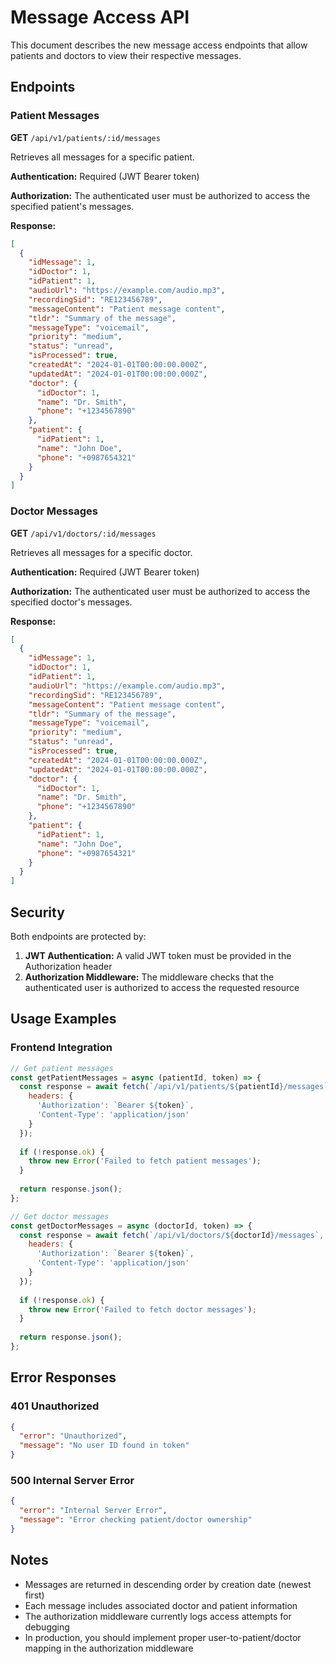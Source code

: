 # Message Access API

This document describes the new message access endpoints that allow patients and doctors to view their respective messages.

## Endpoints

### Patient Messages

**GET** `/api/v1/patients/:id/messages`

Retrieves all messages for a specific patient.

**Authentication:** Required (JWT Bearer token)

**Authorization:** The authenticated user must be authorized to access the specified patient's messages.

**Response:**
```json
[
  {
    "idMessage": 1,
    "idDoctor": 1,
    "idPatient": 1,
    "audioUrl": "https://example.com/audio.mp3",
    "recordingSid": "RE123456789",
    "messageContent": "Patient message content",
    "tldr": "Summary of the message",
    "messageType": "voicemail",
    "priority": "medium",
    "status": "unread",
    "isProcessed": true,
    "createdAt": "2024-01-01T00:00:00.000Z",
    "updatedAt": "2024-01-01T00:00:00.000Z",
    "doctor": {
      "idDoctor": 1,
      "name": "Dr. Smith",
      "phone": "+1234567890"
    },
    "patient": {
      "idPatient": 1,
      "name": "John Doe",
      "phone": "+0987654321"
    }
  }
]
```

### Doctor Messages

**GET** `/api/v1/doctors/:id/messages`

Retrieves all messages for a specific doctor.

**Authentication:** Required (JWT Bearer token)

**Authorization:** The authenticated user must be authorized to access the specified doctor's messages.

**Response:**
```json
[
  {
    "idMessage": 1,
    "idDoctor": 1,
    "idPatient": 1,
    "audioUrl": "https://example.com/audio.mp3",
    "recordingSid": "RE123456789",
    "messageContent": "Patient message content",
    "tldr": "Summary of the message",
    "messageType": "voicemail",
    "priority": "medium",
    "status": "unread",
    "isProcessed": true,
    "createdAt": "2024-01-01T00:00:00.000Z",
    "updatedAt": "2024-01-01T00:00:00.000Z",
    "doctor": {
      "idDoctor": 1,
      "name": "Dr. Smith",
      "phone": "+1234567890"
    },
    "patient": {
      "idPatient": 1,
      "name": "John Doe",
      "phone": "+0987654321"
    }
  }
]
```

## Security

Both endpoints are protected by:

1. **JWT Authentication:** A valid JWT token must be provided in the Authorization header
2. **Authorization Middleware:** The middleware checks that the authenticated user is authorized to access the requested resource

## Usage Examples

### Frontend Integration

```javascript
// Get patient messages
const getPatientMessages = async (patientId, token) => {
  const response = await fetch(`/api/v1/patients/${patientId}/messages`, {
    headers: {
      'Authorization': `Bearer ${token}`,
      'Content-Type': 'application/json'
    }
  });
  
  if (!response.ok) {
    throw new Error('Failed to fetch patient messages');
  }
  
  return response.json();
};

// Get doctor messages
const getDoctorMessages = async (doctorId, token) => {
  const response = await fetch(`/api/v1/doctors/${doctorId}/messages`, {
    headers: {
      'Authorization': `Bearer ${token}`,
      'Content-Type': 'application/json'
    }
  });
  
  if (!response.ok) {
    throw new Error('Failed to fetch doctor messages');
  }
  
  return response.json();
};
```

## Error Responses

### 401 Unauthorized
```json
{
  "error": "Unauthorized",
  "message": "No user ID found in token"
}
```

### 500 Internal Server Error
```json
{
  "error": "Internal Server Error",
  "message": "Error checking patient/doctor ownership"
}
```

## Notes

- Messages are returned in descending order by creation date (newest first)
- Each message includes associated doctor and patient information
- The authorization middleware currently logs access attempts for debugging
- In production, you should implement proper user-to-patient/doctor mapping in the authorization middleware
